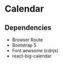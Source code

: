 # Calendar


## Dependencies

* Browser Route
* Bootstrap 5
* Font aewsome (cdnjs)
* react-big-calendar